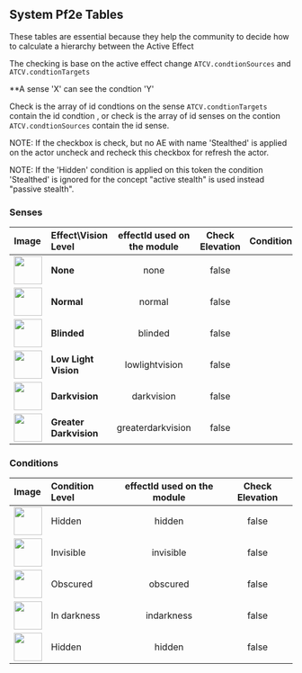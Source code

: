 ## System Pf2e Tables

These tables are essential because they help the community to decide how to calculate a hierarchy between the Active Effect

The checking is base on the active effect change `ATCV.condtionSources` and `ATCV.condtionTargets`

**A sense 'X' can see the condtion 'Y'

Check is the array of id condtions on the sense `ATCV.condtionTargets` contain the id condtion , or check is the array of id senses on the contion `ATCV.condtionSources` contain the id sense.

NOTE: If the checkbox is check, but no AE with name 'Stealthed' is applied on the actor uncheck and recheck this checkbox for refresh the actor.

NOTE: If the 'Hidden' condition is applied on this token the condition 'Stealthed' is ignored for the concept "active stealth" is used instead "passive stealth".

### Senses

| Image | Effect\Vision Level  | effectId used on the module | Check Elevation | Condition |
|:------|:---------------------|:---------------------------:|:---------------:|:---------:|
|<img src="https://raw.githubusercontent.com/p4535992/conditional-visibility/master/src/icons/ae/light_01.jpg" alt="" style="height: 50px; width:50px;"></img> | **None** | none  | false | |
|<img src="https://raw.githubusercontent.com/p4535992/conditional-visibility/master/src/icons/ae/light_02.jpg" alt="" style="height: 50px; width:50px;"></img> | **Normal** | normal | false | |
|<img src="https://raw.githubusercontent.com/p4535992/conditional-visibility/master/src/icons/ae/affliction_24.jpg" alt="" style="height: 50px; width:50px;"></img> | **Blinded** | blinded | false | |
|<img src="https://raw.githubusercontent.com/p4535992/conditional-visibility/master/src/icons/ae/violet_09.jpg" alt="" style="height: 50px; width:50px;"></img> | **Low Light Vision** | lowlightvision | false | |
|<img src="https://raw.githubusercontent.com/p4535992/conditional-visibility/master/src/icons/ae/evil-eye-red-1.jpg" alt="" style="height: 50px; width:50px;"></img> | **Darkvision** | darkvision | false | |
|<img src="https://raw.githubusercontent.com/p4535992/conditional-visibility/master/src/icons/ae/evil-eye-eerie-1.jpg" alt="" style="height: 50px; width:50px;"></img> | **Greater Darkvision** | greaterdarkvision | false | |

### Conditions

| Image | Condition Level | effectId used on the module | Check Elevation |
|:------|:----------------|:---------------------------:|:---------------:|
|<img src="https://raw.githubusercontent.com/p4535992/conditional-visibility/master/src/icons/hidden.jpg" alt="" style="height: 50px; width:50px;"></img> | Hidden | hidden | false |
|<img src="https://raw.githubusercontent.com/p4535992/conditional-visibility/master/src/icons/invisible.jpg" alt="" style="height: 50px; width:50px;"></img> | Invisible | invisible | false |
|<img src="https://raw.githubusercontent.com/p4535992/conditional-visibility/master/src/icons/obscured.jpg" alt="" style="height: 50px; width:50px;"></img> | Obscured | obscured | false |
|<img src="https://raw.githubusercontent.com/p4535992/conditional-visibility/master/src/icons/indarkness.jpg" alt="" style="height: 50px; width:50px;"></img> | In darkness | indarkness | false |
|<img src="https://raw.githubusercontent.com/p4535992/conditional-visibility/master/src/icons/ae/blue_35.jpg" alt="" style="height: 50px; width:50px;"></img> | Hidden | hidden | false |
